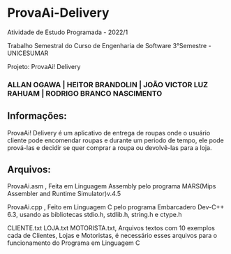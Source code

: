 # ProvaAi-Delivery
Atividade de Estudo Programada - 2022/1

Trabalho Semestral do Curso de Engenharia de Software 3°Semestre - UNICESUMAR

Projeto: ProvaAi! Delivery

### ALLAN OGAWA | HEITOR BRANDOLIN | JOÃO VICTOR LUZ RAHUAM | RODRIGO BRANCO NASCIMENTO
## Informações:

ProvaAi! Delivery é um aplicativo de entrega de roupas onde o usuário cliente pode encomendar roupas e durante um periodo de tempo, ele pode prová-las e decidir         se quer comprar a roupa ou devolvê-las para a loja.


## Arquivos:

ProvaAi.asm , Feita em Linguagem Assembly pelo programa MARS(Mips Assembler and Runtime Simulator)v.4.5

ProvaAi.cpp , Feito em Linguagem C pelo programa Embarcadero Dev-C++ 6.3, usando as bibliotecas stdio.h, stdlib.h, string.h e ctype.h

CLIENTE.txt LOJA.txt MOTORISTA.txt, Arquivos textos com 10 exemplos cada de Clientes, Lojas e Motoristas, é necessário esses arquivos para o funcionamento do Programa em Linguagem C
